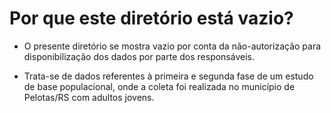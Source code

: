 # Por que este diretório está vazio?

- O presente diretório se mostra vazio por conta da não-autorização para disponibilização
dos dados por parte dos responsáveis.

- Trata-se de dados referentes à primeira e segunda fase de um estudo de base
populacional, onde a coleta foi realizada no município de Pelotas/RS com adultos jovens.
